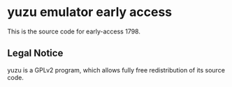 yuzu emulator early access
=============

This is the source code for early-access 1798.

## Legal Notice

yuzu is a GPLv2 program, which allows fully free redistribution of its source code.